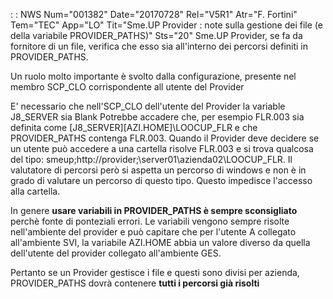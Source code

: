  :  : NWS Num="001382" Date="20170728" Rel="V5R1" Atr="F. Fortini" Tem="TEC" App="LO" Tit="Sme.UP Provider :  note sulla gestione dei file (e della variabile PROVIDER_PATHS)" Sts="20"
Sme.UP Provider, se fa da fornitore di un file, verifica che esso sia all'interno dei percorsi definiti in PROVIDER_PATHS.

Un ruolo molto importante è svolto dalla configurazione, presente nel membro SCP_CLO corrispondente
all utente del Provider

E' necessario che nell'SCP_CLO dell'utente del Provider la variable J8_SERVER sia Blank Potrebbe accadere che, per esempio FLR.003 sia definita come [J8_SERVER]\[AZI.HOME]\LOOCUP_FLR e che
PROVIDER_PATHS contenga FLR.003.
Quando il Provider deve decidere se un utente può accedere a una cartella risolve FLR.003 e si trova
qualcosa del tipo: smeup;http://provider;\\server01\azienda02\LOOCUP_FLR.
Il valutatore di percorsi però si aspetta un percorso di windows e non è in grado di valutare un percorso di questo tipo. Questo impedisce l'accesso alla cartella.

In genere <b> usare variabili in PROVIDER_PATHS è sempre sconsigliato </b> perchè fonte di ponteziali errori. Le variabili vengono sempre risolte nell'ambiente del provider e può capitare che
per l'utente A collegato all'ambiente SVI, la variabile AZI.HOME  abbia un valore diverso da quella dell'utente del provider collegato all'ambiente GES.

Pertanto se un Provider gestisce i file e questi sono divisi per azienda, PROVIDER_PATHS dovrà contenere <b> tutti i percorsi già risolti</b>
